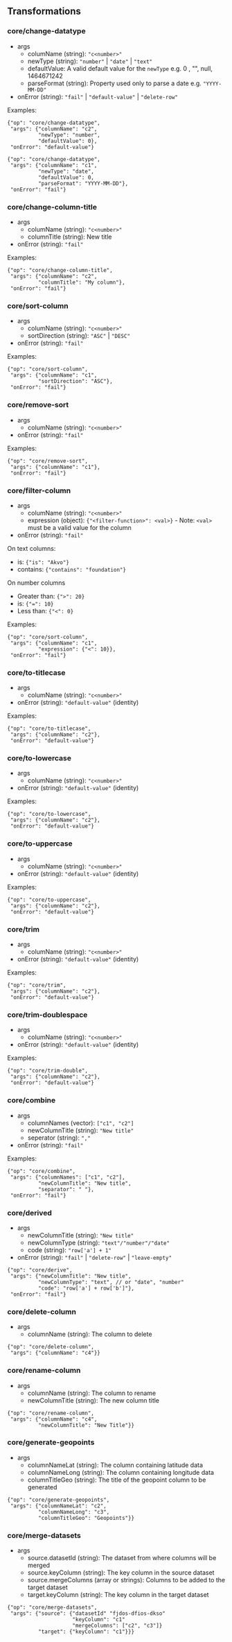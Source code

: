 ## Transformations

### core/change-datatype

* args
  * columName (string): `"c<number>"`
  * newType (string): `"number"` | `"date"` | `"text"`
  * defaultValue: A valid default value for the `newType` e.g. 0 , "", null, 1464671242
  * parseFormat (string): Property used only to parse a date e.g. `"YYYY-MM-DD"`
* onError (string): `"fail"` | `"default-value"` | `"delete-row"`

Examples:

````
{"op": "core/change-datatype",
 "args": {"columnName": "c2",
          "newType": "number",
          "defaultValue": 0},
 "onError": "default-value"}
````

````
{"op": "core/change-datatype",
 "args": {"columnName": "c1",
          "newType": "date",
          "defaultValue": 0,
          "parseFormat": "YYYY-MM-DD"},
 "onError": "fail"}
````

### core/change-column-title
* args
  * columName (string): `"c<number>"`
  * columnTitle (string): New title
* onError (string): `"fail"`

Examples:

````
{"op": "core/change-column-title",
 "args": {"columnName": "c2",
          "columnTitle": "My column"},
 "onError": "fail"}
````

### core/sort-column

* args
  * columName (string): `"c<number>"`
  * sortDirection (string): `"ASC"` | `"DESC"`
* onError (string): `"fail"`

Examples:

````
{"op": "core/sort-column",
 "args": {"columnName": "c1",
          "sortDirection": "ASC"},
 "onError": "fail"}
````

### core/remove-sort

* args
  * columName (string): `"c<number>"`
* onError (string): `"fail"`

Examples:

````
{"op": "core/remove-sort",
 "args": {"columnName": "c1"},
 "onError": "fail"}
````

### core/filter-column

* args
  * columName (string): `"c<number>"`
  * expression (object): `{"<filter-function>": <val>}` -
  Note: `<val>` must be a valid value for the column
* onError (string): `"fail"`

On text columns:
 * is: `{"is": "Akvo"}`
 * contains: `{"contains": "foundation"}`

On number columns
* Greater than: `{">": 20}`
* is: `{"=": 10}`
* Less than: `{"<": 0}`

Examples:

````
{"op": "core/sort-column",
 "args": {"columnName": "c1",
          "expression": {"<": 10}},
 "onError": "fail"}
````

### core/to-titlecase

* args
  * columName (string): `"c<number>"`
* onError (string): `"default-value"` (identity)

Examples:

````
{"op": "core/to-titlecase",
 "args": {"columnName": "c2"},
 "onError": "default-value"}
````

### core/to-lowercase

* args
  * columName (string): `"c<number>"`
* onError (string): `"default-value"` (identity)

Examples:

````
{"op": "core/to-lowercase",
 "args": {"columnName": "c2"},
 "onError": "default-value"}
````

### core/to-uppercase

* args
  * columName (string): `"c<number>"`
* onError (string): `"default-value"` (identity)

Examples:

````
{"op": "core/to-uppercase",
 "args": {"columnName": "c2"},
 "onError": "default-value"}
````

### core/trim

* args
  * columName (string): `"c<number>"`
* onError (string): `"default-value"` (identity)

Examples:

````
{"op": "core/trim",
 "args": {"columnName": "c2"},
 "onError": "default-value"}
````

### core/trim-doublespace

* args
  * columName (string): `"c<number>"`
* onError (string): `"default-value"` (identity)

Examples:

````
{"op": "core/trim-double",
 "args": {"columnName": "c2"},
 "onError": "default-value"}
````

### core/combine

* args
  * columnNames (vector): `["c1", "c2"]`
  * newColumnTitle (string): `"New title"`
  * seperator (string): `","`
* onError (string): `"fail"`

Examples:

````
{"op": "core/combine",
 "args": {"columnNames": ["c1", "c2"],
          "newColumnTitle": "New title",
          "separator": " "},
 "onError": "fail"}
````

### core/derived

* args
  * newColumnTitle (string): `"New title"`
  * newColumnType (string): `"text"/"number"/"date"`
  * code (string): `"row['a'] + 1"`
* onError (string): `"fail"` | `"delete-row"` | `"leave-empty"`

````
{"op": "core/derive",
 "args": {"newColumnTitle": "New title",
          "newColumnType": "text", // or "date", "number"
          "code": "row['a'] + row['b']"},
 "onError": "fail"}
````

### core/delete-column

* args
  * columnName (string): The column to delete

```
{"op": "core/delete-column",
 "args": {"columnName": "c4"}}
```

### core/rename-column

* args
  * columnName (string): The column to rename
  * newColumnTitle (string): The new column title

```
{"op": "core/rename-column",
 "args": {"columnName": "c4",
          "newColumnTitle": "New Title"}}
```

### core/generate-geopoints

* args
  * columnNameLat (string): The column containing latitude data
  * columnNameLong (string): The column containing longitude data
  * columnTitleGeo (string): The title of the geopoint column to be generated

```
{"op": "core/generate-geopoints",
 "args": {"columnNameLat": "c2",
          "columnNameLong": "c3",
          "columnTitleGeo": "Geopoints"}}
```

### core/merge-datasets

* args
  * source.datasetId (string): The dataset from where columns will be merged
  * source.keyColumn (string): The key column in the source dataset
  * source.mergeColumns (array or strings): Columns to be added to the target dataset
  * target.keyColumn (string): The key column in the target dataset

```
{"op": "core/merge-datasets",
 "args": {"source": {"datasetId" "fjdos-dfios-dkso"
                     "keyColumn": "c1"
					 "mergeColumns": ["c2", "c3"]}
          "target": {"keyColumn": "c1"}}}

```
